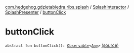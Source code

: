 [com.hedgehog.gdzietabiedra.ribs.splash](../../index.md) / [SplashInteractor](../index.md) / [SplashPresenter](index.md) / [buttonClick](./button-click.md)

# buttonClick

`abstract fun buttonClick(): `[`Observable`](http://reactivex.io/RxJava/javadoc/io/reactivex/Observable.html)`<`[`Any`](https://kotlinlang.org/api/latest/jvm/stdlib/kotlin/-any/index.html)`>` [(source)](https://github.com/asvid/GdzieTaBiedra/tree/master/app/src/main/java/com/hedgehog/gdzietabiedra/ribs/splash/SplashInteractor.kt#L80)